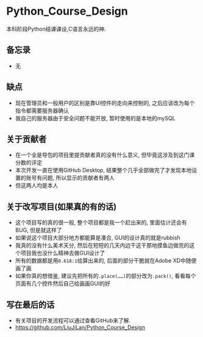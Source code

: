 # Python_Course_Design
本科阶段Python结课课设,C语言永远的神.

## 备忘录
- 无

## 缺点
- 现在管理员和一般用户的区别是靠UI控件的走向来控制的, 之后应该改为每个指令都需要服务器确认
- 我自己的服务器由于安全问题不能开放, 暂时使用的是本地的mySQL

## 关于贡献者
- 在一个全是导包的项目里提贡献者真的没有什么意义, 但毕竟这涉及到这门课分数的评定
- 本次开发一直在使用GitHub Desktop, 结果整个几乎全部做完了才发现本地设置的账号有问题, 所以显示的贡献者有两人
- 但这两人均是本人

## 关于改写项目(如果真的有的话)
- 这个项目写的真的很一般, 整个项目都是我一个赶出来的, 里面估计还会有BUG, 但是就这样了
- 如果说这个项目大部分地方都能算是凑合, GUI的设计真的就是rubbish
- 我真的没有什么美术天分, 然后在短短的几天内边干这干那地摸鱼边做完的这个项目我也没什么精神去做GUI设计了
- 所有的数据都是用`0.618:1`给算出来的, 后面的部分干脆就在Adobe XD中随便画了画
- 如果你真的想借鉴, 建议先把所有的`.place(……)`的部分改为`.pack()`, 看看每个页面有几个控件然后自己给画画GUI的好

## 写在最后的话
- 有关项目的开发流程可以通过查看GitHub来了解.
- https://github.com/LiuJiLan/Python_Course_Design
